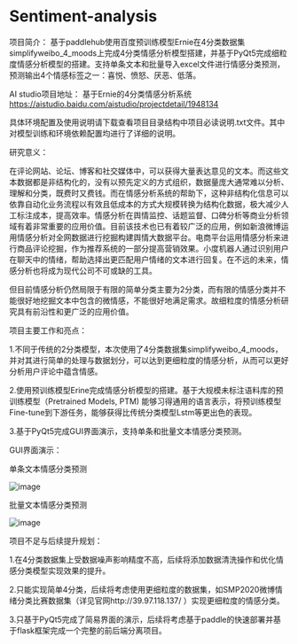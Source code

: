 # Sentiment-analysis
项目简介：
基于paddlehub使用百度预训练模型Ernie在4分类数据集simplifyweibo_4_moods上完成4分类情感分析模型搭建，并基于PyQt5完成细粒度情感分析模型的搭建。支持单条文本和批量导入excel文件进行情感分类预测，预测输出4个情感标签之一：喜悦、愤怒、厌恶、低落。

AI studio项目地址：
基于Ernie的4分类情感分析系统
https://aistudio.baidu.com/aistudio/projectdetail/1948134

具体环境配置及使用说明请下载查看项目目录结构中项目必读说明.txt文件。其中对模型训练和环境依赖配置均进行了详细的说明。

研究意义：

在评论网站、论坛、博客和社交媒体中，可以获得大量表达意见的文本。而这些文本数据都是非结构化的，没有以预先定义的方式组织，数据量庞大通常难以分析、理解和分类，既费时又费钱。而在情感分析系统的帮助下，这种非结构化信息可以依靠自动化业务流程以有效且低成本的方式大规模转换为结构化数据，极大减少人工标注成本，提高效率。情感分析在舆情监控、话题监督、口碑分析等商业分析领域有着非常重要的应用价值。目前该技术也已有着较广泛的应用，例如新浪微博运用情感分析对全网数据进行挖掘构建舆情大数据平台。电商平台运用情感分析来进行商品评论挖掘，作为推荐系统的一部分提高营销效果。小度机器人通过识别用户在聊天中的情绪，帮助选择出更匹配用户情绪的文本进行回复。在不远的未来，情感分析也将成为现代公司不可或缺的工具。

但目前情感分析仍然局限于有限的简单分类主要为2分类，而有限的情感分类并不能很好地挖掘文本中包含的微情感，不能很好地满足需求。故细粒度的情感分析研究具有前沿性和更广泛的应用价值。

项目主要工作和亮点：

1.不同于传统的2分类模型，本次使用了4分类数据集simplifyweibo_4_moods，并对其进行简单的处理与数据划分，可以达到更细粒度的情感分析，从而可以更好分析用户评论中蕴含情感。

2.使用预训练模型Erine完成情感分析模型的搭建。基于大规模未标注语料库的预训练模型（Pretrained Models, PTM) 能够习得通用的语言表示，将预训练模型Fine-tune到下游任务，能够获得比传统分类模型Lstm等更出色的表现。

3.基于PyQt5完成GUI界面演示，支持单条和批量文本情感分类预测。

GUI界面演示：

单条文本情感分类预测

![image](https://github.com/hchhtc123/Sentiment-analysis/blob/main/%E6%BC%94%E7%A4%BA%E8%8A%82%E7%9B%AE/%E5%8D%95%E6%9D%A1%E6%96%87%E6%9C%AC%E6%83%85%E6%84%9F%E5%88%86%E7%B1%BB.png)

批量文本情感分类预测

![image](https://github.com/hchhtc123/Sentiment-analysis/blob/main/%E6%BC%94%E7%A4%BA%E8%8A%82%E7%9B%AE/%E6%89%B9%E9%87%8F%E6%96%87%E6%9C%AC%E6%83%85%E6%84%9F%E5%88%86%E7%B1%BB.png)

项目不足与后续提升规划：

1.在4分类数据集上受数据噪声影响精度不高，后续将添加数据清洗操作和优化情感分类模型实现效果的提升。

2.只能实现简单4分类，后续将考虑使用更细粒度的数据集，如SMP2020微博情绪分类比赛数据集（详见官网http://39.97.118.137/ ）实现更细粒度的情感分类。

3.只基于PyQt5完成了简易界面的演示，后续将考虑基于paddle的快速部署并基于flask框架完成一个完整的前后端分离项目。
